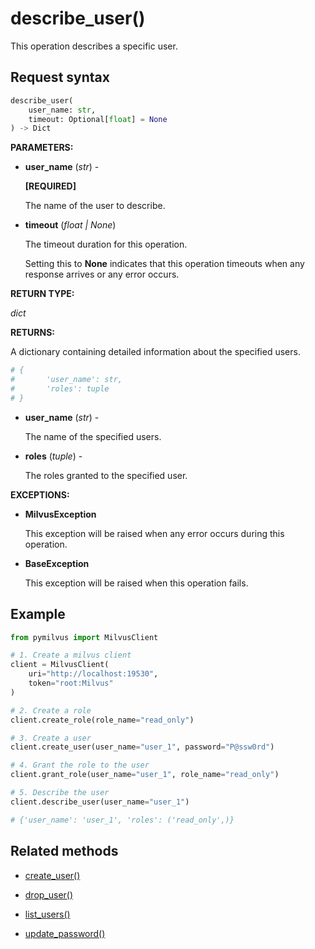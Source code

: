 # describe_user()

This operation describes a specific user.

## Request syntax

```python
describe_user(
    user_name: str,
    timeout: Optional[float] = None
) -> Dict
```

__PARAMETERS:__

- __user_name__ (_str_) -

    __[REQUIRED]__

    The name of the user to describe.

- __timeout__ (_float _|_ None_)  

    The timeout duration for this operation. 

    Setting this to __None__ indicates that this operation timeouts when any response arrives or any error occurs.

__RETURN TYPE:__

_dict_

__RETURNS:__

A dictionary containing detailed information about the specified users.

```python
# {
#       'user_name': str, 
#       'roles': tuple
# }
```

- __user_name__ (_str_) -

    The name of the specified users.

- __roles__ (_tuple_) - 

    The roles granted to the specified user.

__EXCEPTIONS:__

- __MilvusException__

    This exception will be raised when any error occurs during this operation.

- __BaseException__

    This exception will be raised when this operation fails.

## Example

```python
from pymilvus import MilvusClient

# 1. Create a milvus client
client = MilvusClient(
    uri="http://localhost:19530",
    token="root:Milvus"
)

# 2. Create a role
client.create_role(role_name="read_only")

# 3. Create a user
client.create_user(user_name="user_1", password="P@ssw0rd")

# 4. Grant the role to the user
client.grant_role(user_name="user_1", role_name="read_only")

# 5. Describe the user
client.describe_user(user_name="user_1")

# {'user_name': 'user_1', 'roles': ('read_only',)}
```

## Related methods

- [create_user()](./Authentication/create_user.md)

- [drop_user()](./Authentication/drop_user.md)

- [list_users()](./Authentication/list_users.md)

- [update_password()](./Authentication/update_password.md)


